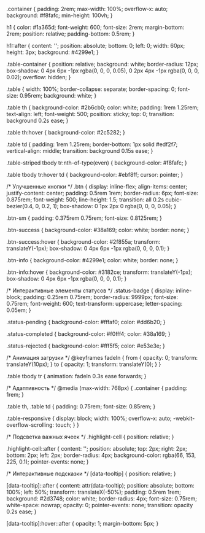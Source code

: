 .container {
  padding: 2rem;
  max-width: 100%;
  overflow-x: auto;
  background: #f8fafc;
  min-height: 100vh;
}

h1 {
  color: #1a365d;
  font-weight: 600;
  font-size: 2rem;
  margin-bottom: 2rem;
  position: relative;
  padding-bottom: 0.5rem;
}

h1::after {
  content: '';
  position: absolute;
  bottom: 0;
  left: 0;
  width: 60px;
  height: 3px;
  background: #4299e1;
}

.table-container {
  position: relative;
  background: white;
  border-radius: 12px;
  box-shadow: 0 4px 6px -1px rgba(0, 0, 0, 0.05), 
              0 2px 4px -1px rgba(0, 0, 0, 0.02);
  overflow: hidden;
}

.table {
  width: 100%;
  border-collapse: separate;
  border-spacing: 0;
  font-size: 0.95rem;
  background: white;
}

.table th {
  background-color: #2b6cb0;
  color: white;
  padding: 1rem 1.25rem;
  text-align: left;
  font-weight: 500;
  position: sticky;
  top: 0;
  transition: background 0.2s ease;
}

.table th:hover {
  background-color: #2c5282;
}

.table td {
  padding: 1rem 1.25rem;
  border-bottom: 1px solid #edf2f7;
  vertical-align: middle;
  transition: background 0.15s ease;
}

.table-striped tbody tr:nth-of-type(even) {
  background-color: #f8fafc;
}

.table tbody tr:hover td {
  background-color: #ebf8ff;
  cursor: pointer;
}

/* Улучшенные кнопки */
.btn {
  display: inline-flex;
  align-items: center;
  justify-content: center;
  padding: 0.5rem 1rem;
  border-radius: 6px;
  font-size: 0.875rem;
  font-weight: 500;
  line-height: 1.5;
  transition: all 0.2s cubic-bezier(0.4, 0, 0.2, 1);
  box-shadow: 0 1px 2px 0 rgba(0, 0, 0, 0.05);
}

.btn-sm {
  padding: 0.375rem 0.75rem;
  font-size: 0.8125rem;
}

.btn-success {
  background-color: #38a169;
  color: white;
  border: none;
}

.btn-success:hover {
  background-color: #2f855a;
  transform: translateY(-1px);
  box-shadow: 0 4px 6px -1px rgba(0, 0, 0, 0.1);
}

.btn-info {
  background-color: #4299e1;
  color: white;
  border: none;
}

.btn-info:hover {
  background-color: #3182ce;
  transform: translateY(-1px);
  box-shadow: 0 4px 6px -1px rgba(0, 0, 0, 0.1);
}

/* Интерактивные элементы статусов */
.status-badge {
  display: inline-block;
  padding: 0.25rem 0.75rem;
  border-radius: 9999px;
  font-size: 0.75rem;
  font-weight: 600;
  text-transform: uppercase;
  letter-spacing: 0.05em;
}

.status-pending {
  background-color: #fffaf0;
  color: #dd6b20;
}

.status-completed {
  background-color: #f0fff4;
  color: #38a169;
}

.status-rejected {
  background-color: #fff5f5;
  color: #e53e3e;
}

/* Анимация загрузки */
@keyframes fadeIn {
  from { opacity: 0; transform: translateY(10px); }
  to { opacity: 1; transform: translateY(0); }
}

.table tbody tr {
  animation: fadeIn 0.3s ease forwards;
}

/* Адаптивность */
@media (max-width: 768px) {
  .container {
    padding: 1rem;
  }
  
  .table th, 
  .table td {
    padding: 0.75rem;
    font-size: 0.85rem;
  }
  
  .table-responsive {
    display: block;
    width: 100%;
    overflow-x: auto;
    -webkit-overflow-scrolling: touch;
  }
}

/* Подсветка важных ячеек */
.highlight-cell {
  position: relative;
}

.highlight-cell::after {
  content: '';
  position: absolute;
  top: 2px;
  right: 2px;
  bottom: 2px;
  left: 2px;
  border-radius: 4px;
  background-color: rgba(66, 153, 225, 0.1);
  pointer-events: none;
}

/* Интерактивные подсказки */
[data-tooltip] {
  position: relative;
}

[data-tooltip]::after {
  content: attr(data-tooltip);
  position: absolute;
  bottom: 100%;
  left: 50%;
  transform: translateX(-50%);
  padding: 0.5rem 1rem;
  background: #2d3748;
  color: white;
  border-radius: 4px;
  font-size: 0.75rem;
  white-space: nowrap;
  opacity: 0;
  pointer-events: none;
  transition: opacity 0.2s ease;
}

[data-tooltip]:hover::after {
  opacity: 1;
  margin-bottom: 5px;
}
